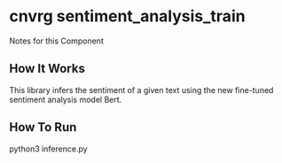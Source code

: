 #  cnvrg sentiment_analysis_train

Notes for this Component

## How It Works

This library infers the sentiment of a given text using the new fine-tuned sentiment analysis model Bert.


## How To Run

python3 inference.py
